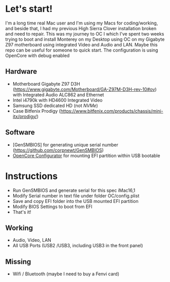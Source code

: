 # Let's start!

I'm a long time real Mac user and I'm using my Macs for coding/working, and beside that, I had my previous High Sierra Clover installation broken and need to repair. 
This was my journey to OC I which I've spent two weeks trying to boot and install Monterey on my Desktop using OC on my Gigabyte Z97 motherboard using integrated Video and Audio and LAN.
Maybe this repo can be useful for someone to quick start.
The configuration is using OpenCore with debug enabled

## Hardware

- Motherboard Gigabyte Z97 D3H (https://www.gigabyte.com/Motherboard/GA-Z97M-D3H-rev-10#ov) with Integrated Audio ALC862 and Ethernet
- Intel i4790k with HD4600 Integrated Video
- Samsung SSD dedicated HD (not _NVMe_) 
- Case Bitfenix Prodigy (https://www.bitfenix.com/products/chassis/mini-itx/prodigy/)

## Software
- [GenSMBIOS] for generating unique serial number (https://github.com/corpnewt/GenSMBIOS)
- [OpenCore Configurator](https://mackie100projects.altervista.org/opencore-configurator/) for mounting EFI partition within USB bootable


# Instructions
- Run GenSMBIOS and generate serial for this spec iMac16,1
- Modify Serial number in text file under folder OC/config.plist
- Save and copy EFI folder into the USB mounted EFI partition
- Modify BIOS Settings to boot from EFI
- That's it!

## Working
- Audio, Video, LAN
- All USB Ports (USB2 /USB3, including USB3 in the front panel)

## Missing
- Wifi / Bluetooth (maybe I need to buy a Fenvi card)
